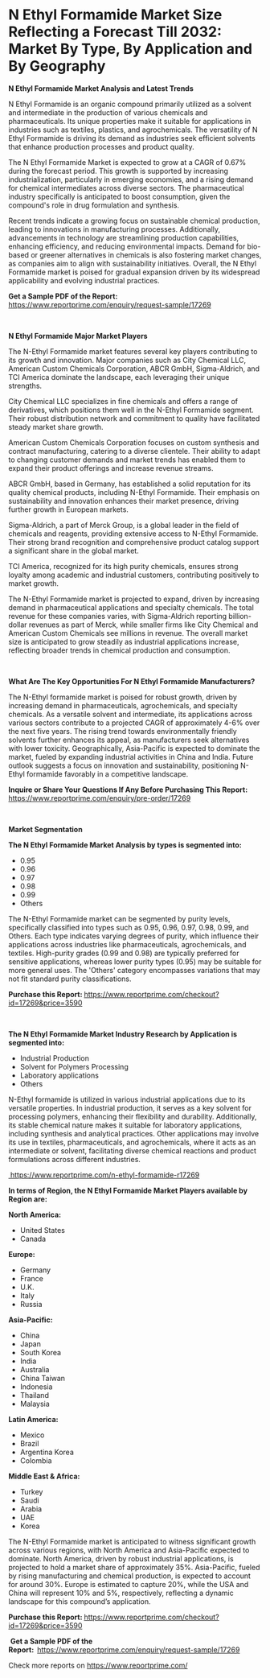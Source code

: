 <p><h1>N Ethyl Formamide Market Size Reflecting a Forecast Till 2032: Market By Type, By Application and By Geography</h1></p><p><strong>N Ethyl Formamide Market Analysis and Latest Trends</strong></p>
<p><p>N Ethyl Formamide is an organic compound primarily utilized as a solvent and intermediate in the production of various chemicals and pharmaceuticals. Its unique properties make it suitable for applications in industries such as textiles, plastics, and agrochemicals. The versatility of N Ethyl Formamide is driving its demand as industries seek efficient solvents that enhance production processes and product quality.</p><p>The N Ethyl Formamide Market is expected to grow at a CAGR of 0.67% during the forecast period. This growth is supported by increasing industrialization, particularly in emerging economies, and a rising demand for chemical intermediates across diverse sectors. The pharmaceutical industry specifically is anticipated to boost consumption, given the compound's role in drug formulation and synthesis.</p><p>Recent trends indicate a growing focus on sustainable chemical production, leading to innovations in manufacturing processes. Additionally, advancements in technology are streamlining production capabilities, enhancing efficiency, and reducing environmental impacts. Demand for bio-based or greener alternatives in chemicals is also fostering market changes, as companies aim to align with sustainability initiatives. Overall, the N Ethyl Formamide market is poised for gradual expansion driven by its widespread applicability and evolving industrial practices.</p></p>
<p><strong>Get a Sample PDF of the Report:&nbsp;</strong> <a href="https://www.reportprime.com/enquiry/request-sample/17269?utm_campaign=2532&utm_medium=2&utm_source=Github&utm_content=ia&utm_term=18032025&utm_id=n-ethyl-formamide">https://www.reportprime.com/enquiry/request-sample/17269</a></p>
<p>&nbsp;</p>
<p><strong>N Ethyl Formamide Major Market Players</strong></p>
<p><p>The N-Ethyl Formamide market features several key players contributing to its growth and innovation. Major companies such as City Chemical LLC, American Custom Chemicals Corporation, ABCR GmbH, Sigma-Aldrich, and TCI America dominate the landscape, each leveraging their unique strengths.</p><p>City Chemical LLC specializes in fine chemicals and offers a range of derivatives, which positions them well in the N-Ethyl Formamide segment. Their robust distribution network and commitment to quality have facilitated steady market share growth.</p><p>American Custom Chemicals Corporation focuses on custom synthesis and contract manufacturing, catering to a diverse clientele. Their ability to adapt to changing customer demands and market trends has enabled them to expand their product offerings and increase revenue streams.</p><p>ABCR GmbH, based in Germany, has established a solid reputation for its quality chemical products, including N-Ethyl Formamide. Their emphasis on sustainability and innovation enhances their market presence, driving further growth in European markets.</p><p>Sigma-Aldrich, a part of Merck Group, is a global leader in the field of chemicals and reagents, providing extensive access to N-Ethyl Formamide. Their strong brand recognition and comprehensive product catalog support a significant share in the global market.</p><p>TCI America, recognized for its high purity chemicals, ensures strong loyalty among academic and industrial customers, contributing positively to market growth.</p><p>The N-Ethyl Formamide market is projected to expand, driven by increasing demand in pharmaceutical applications and specialty chemicals. The total revenue for these companies varies, with Sigma-Aldrich reporting billion-dollar revenues as part of Merck, while smaller firms like City Chemical and American Custom Chemicals see millions in revenue. The overall market size is anticipated to grow steadily as industrial applications increase, reflecting broader trends in chemical production and consumption.</p></p>
<p>&nbsp;</p>
<p><strong>What Are The Key Opportunities For N Ethyl Formamide Manufacturers?</strong></p>
<p><p>The N-Ethyl formamide market is poised for robust growth, driven by increasing demand in pharmaceuticals, agrochemicals, and specialty chemicals. As a versatile solvent and intermediate, its applications across various sectors contribute to a projected CAGR of approximately 4-6% over the next five years. The rising trend towards environmentally friendly solvents further enhances its appeal, as manufacturers seek alternatives with lower toxicity. Geographically, Asia-Pacific is expected to dominate the market, fueled by expanding industrial activities in China and India. Future outlook suggests a focus on innovation and sustainability, positioning N-Ethyl formamide favorably in a competitive landscape.</p></p>
<p><strong>Inquire or Share Your Questions If Any Before Purchasing This Report:</strong> <a href="https://www.reportprime.com/enquiry/pre-order/17269?utm_campaign=2532&utm_medium=2&utm_source=Github&utm_content=ia&utm_term=18032025&utm_id=n-ethyl-formamide">https://www.reportprime.com/enquiry/pre-order/17269</a></p>
<p>&nbsp;</p>
<p><strong>Market Segmentation</strong></p>
<p><strong>The N Ethyl Formamide Market Analysis by types is segmented into:</strong></p>
<p><ul><li>0.95</li><li>0.96</li><li>0.97</li><li>0.98</li><li>0.99</li><li>Others</li></ul></p>
<p><p>The N-Ethyl Formamide market can be segmented by purity levels, specifically classified into types such as 0.95, 0.96, 0.97, 0.98, 0.99, and Others. Each type indicates varying degrees of purity, which influence their applications across industries like pharmaceuticals, agrochemicals, and textiles. High-purity grades (0.99 and 0.98) are typically preferred for sensitive applications, whereas lower purity types (0.95) may be suitable for more general uses. The 'Others' category encompasses variations that may not fit standard purity classifications.</p></p>
<p><strong>Purchase this Report:&nbsp;</strong><a href="https://www.reportprime.com/checkout?id=17269&price=3590&utm_campaign=2532&utm_medium=2&utm_source=Github&utm_content=ia&utm_term=18032025&utm_id=n-ethyl-formamide">https://www.reportprime.com/checkout?id=17269&price=3590</a></p>
<p>&nbsp;</p>
<p><strong>The N Ethyl Formamide Market Industry Research by Application is segmented into:</strong></p>
<p><ul><li>Industrial Production</li><li>Solvent for Polymers Processing</li><li>Laboratory applications</li><li>Others</li></ul></p>
<p><p>N-Ethyl formamide is utilized in various industrial applications due to its versatile properties. In industrial production, it serves as a key solvent for processing polymers, enhancing their flexibility and durability. Additionally, its stable chemical nature makes it suitable for laboratory applications, including synthesis and analytical practices. Other applications may involve its use in textiles, pharmaceuticals, and agrochemicals, where it acts as an intermediate or solvent, facilitating diverse chemical reactions and product formulations across different industries.</p></p>
<p><a href="https://www.reportprime.com/n-ethyl-formamide-r17269?utm_campaign=2532&utm_medium=2&utm_source=Github&utm_content=ia&utm_term=18032025&utm_id=n-ethyl-formamide">&nbsp;https://www.reportprime.com/n-ethyl-formamide-r17269</a></p>
<p><strong>In terms of Region, the N Ethyl Formamide Market Players available by Region are:</strong></p>
<p>
    <p> <strong> North America: </strong>
        <ul>
            <li>United States</li>
            <li>Canada</li>
        </ul>
        </p> 
    <p> <strong> Europe: </strong>
        <ul>
            <li>Germany</li>
            <li>France</li>
            <li>U.K.</li>
            <li>Italy</li>
            <li>Russia</li>
        </ul>
        </p> 
    <p> <strong> Asia-Pacific: </strong>
        <ul>
            <li>China</li>
            <li>Japan</li>
            <li>South Korea</li>
            <li>India</li>
            <li>Australia</li>
            <li>China Taiwan</li>
            <li>Indonesia</li>
            <li>Thailand</li>
            <li>Malaysia</li>
        </ul>
        </p> 
    <p> <strong> Latin America: </strong>
        <ul>
            <li>Mexico</li>
            <li>Brazil</li>
            <li>Argentina Korea</li>
            <li>Colombia</li>
        </ul>
        </p> 
    <p> <strong> Middle East & Africa: </strong>
        <ul>
            <li>Turkey</li>
            <li>Saudi</li>
            <li>Arabia</li>
            <li>UAE</li>
            <li>Korea</li>
        </ul>
    </p>
    </p>
<p><p>The N-Ethyl Formamide market is anticipated to witness significant growth across various regions, with North America and Asia-Pacific expected to dominate. North America, driven by robust industrial applications, is projected to hold a market share of approximately 35%. Asia-Pacific, fueled by rising manufacturing and chemical production, is expected to account for around 30%. Europe is estimated to capture 20%, while the USA and China will represent 10% and 5%, respectively, reflecting a dynamic landscape for this compound’s application.</p></p>
<p><strong>Purchase this Report: </strong><a href="https://www.reportprime.com/checkout?id=17269&price=3590&utm_campaign=2532&utm_medium=2&utm_source=Github&utm_content=ia&utm_term=18032025&utm_id=n-ethyl-formamide">https://www.reportprime.com/checkout?id=17269&price=3590</a></p>
<p>&nbsp;<strong>Get a Sample PDF of the Report:&nbsp;&nbsp;</strong><a href="https://www.reportprime.com/enquiry/request-sample/17269?utm_campaign=2532&utm_medium=2&utm_source=Github&utm_content=ia&utm_term=18032025&utm_id=n-ethyl-formamide">https://www.reportprime.com/enquiry/request-sample/17269</a></p>
<p><strong></strong></p>
<p>Check more reports on <a href="https://www.reportprime.com/?utm_campaign=2532&utm_medium=2&utm_source=Github&utm_content=ia&utm_term=18032025&utm_id=n-ethyl-formamide">https://www.reportprime.com/</a></p>